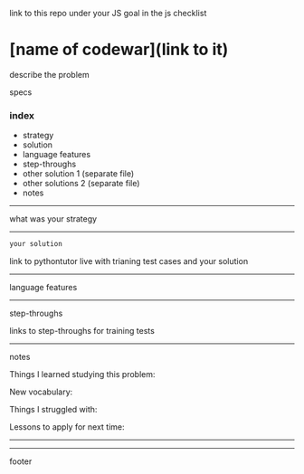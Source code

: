 link to this repo under your JS goal in the js checklist

# [name of codewar](link to it)


describe the problem

specs


### index
* strategy
* solution
* language features
* step-throughs
* other solution 1 (separate file)
* other solutions 2 (separate file)
* notes


___

what was your strategy


___

```js 
your solution
```
link to pythontutor live with trianing test cases and your solution

___

language features
___

step-throughs

links to step-throughs for training tests

___

notes

Things I learned studying this problem:


New vocabulary:


Things I struggled with:


Lessons to apply for next time:


___
___

footer